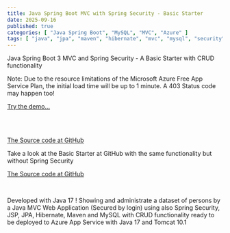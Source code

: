 ```yaml
---
title: Java Spring Boot MVC with Spring Security - Basic Starter
date: 2025-09-16
published: true
categories: [ "Java Spring Boot", "MySQL", "MVC", "Azure" ]
tags: [ "java", "jpa", "maven", "hibernate", "mvc", "mysql", "security", "mvc", "azure" ]
---
```


Java Spring Boot 3 MVC and Spring Security - A Basic Starter with CRUD functionality

<p>Note: Due to the resource limitations of the Microsoft Azure Free App Service Plan, the initial load time will be up to 1 minute. A 403 Status code may happen too!</p>

<a href="https://pso-mvc-secure-start.azurewebsites.net" target="_blank" title="Java Spring Boot 3 Security - Basic Starter">Try the demo...</a>
  
<br /><br />

<a href="https://github.com/persteenolsen/spring-boot-3-mvc-security-starter-one" target="_blank">The Source code at GitHub</a>

Take a look at the Basic Starter at GitHub with the same functionality but without Spring Security  

<a href="https://github.com/persteenolsen/spring-boot-3-mvc-starter-one" target="_blank">The Source code at GitHub</a>

<br />

Developed with Java 17 ! Showing and administrate a dataset of persons by a Java MVC Web Application (Secured by login) using also Spring Security, JSP, JPA, Hibernate, Maven and MySQL with CRUD functionality ready to be deployed to Azure App Service with Java 17 and Tomcat 10.1






